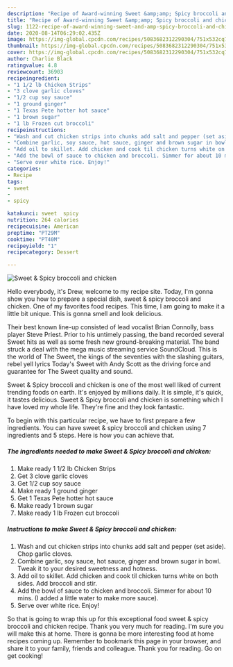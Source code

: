 ```yaml
---
description: "Recipe of Award-winning Sweet &amp;amp; Spicy broccoli and chicken"
title: "Recipe of Award-winning Sweet &amp;amp; Spicy broccoli and chicken"
slug: 1122-recipe-of-award-winning-sweet-and-amp-spicy-broccoli-and-chicken
date: 2020-08-14T06:29:02.435Z
image: https://img-global.cpcdn.com/recipes/5083682312290304/751x532cq70/sweet-spicy-broccoli-and-chicken-recipe-main-photo.jpg
thumbnail: https://img-global.cpcdn.com/recipes/5083682312290304/751x532cq70/sweet-spicy-broccoli-and-chicken-recipe-main-photo.jpg
cover: https://img-global.cpcdn.com/recipes/5083682312290304/751x532cq70/sweet-spicy-broccoli-and-chicken-recipe-main-photo.jpg
author: Charlie Black
ratingvalue: 4.8
reviewcount: 36903
recipeingredient:
- "1 1/2 lb Chicken Strips"
- "3 clove garlic cloves"
- "1/2 cup soy sauce"
- "1 ground ginger"
- "1 Texas Pete hotter hot sauce"
- "1 brown sugar"
- "1 lb Frozen cut broccoli"
recipeinstructions:
- "Wash and cut chicken strips into chunks add salt and pepper (set aside). Chop garlic cloves."
- "Combine garlic, soy sauce, hot sauce, ginger and brown sugar in bowl. Tweak it to your desired sweetness and hotness."
- "Add oil to skillet. Add chicken and cook til chicken turns white on both sides. Add broccoli and stir."
- "Add the bowl of sauce to chicken and broccoli. Simmer for about 10 mins. (I added a little water to make more sauce)."
- "Serve over white rice. Enjoy!"
categories:
- Recipe
tags:
- sweet
- 
- spicy

katakunci: sweet  spicy 
nutrition: 264 calories
recipecuisine: American
preptime: "PT29M"
cooktime: "PT40M"
recipeyield: "1"
recipecategory: Dessert

---
```



![Sweet &amp; Spicy broccoli and chicken](https://img-global.cpcdn.com/recipes/5083682312290304/751x532cq70/sweet-spicy-broccoli-and-chicken-recipe-main-photo.jpg)

Hello everybody, it's Drew, welcome to my recipe site. Today, I'm gonna show you how to prepare a special dish, sweet &amp; spicy broccoli and chicken. One of my favorites food recipes. This time, I am going to make it a little bit unique. This is gonna smell and look delicious.

Their best known line-up consisted of lead vocalist Brian Connolly, bass player Steve Priest. Prior to his untimely passing, the band recorded several Sweet hits as well as some fresh new ground-breaking material. The band struck a deal with the mega music streaming service SoundCloud. This is the world of The Sweet, the kings of the seventies with the slashing guitars, rebel yell lyrics Today&#39;s Sweet with Andy Scott as the driving force and guarantee for The Sweet quality and sound.

Sweet &amp; Spicy broccoli and chicken is one of the most well liked of current trending foods on earth. It's enjoyed by millions daily. It is simple, it's quick, it tastes delicious. Sweet &amp; Spicy broccoli and chicken is something which I have loved my whole life. They're fine and they look fantastic.


To begin with this particular recipe, we have to first prepare a few ingredients. You can have sweet &amp; spicy broccoli and chicken using 7 ingredients and 5 steps. Here is how you can achieve that.

<!--inarticleads1-->

##### The ingredients needed to make Sweet &amp; Spicy broccoli and chicken:

1. Make ready 1 1/2 lb Chicken Strips
1. Get 3 clove garlic cloves
1. Get 1/2 cup soy sauce
1. Make ready 1 ground ginger
1. Get 1 Texas Pete hotter hot sauce
1. Make ready 1 brown sugar
1. Make ready 1 lb Frozen cut broccoli




<!--inarticleads2-->

##### Instructions to make Sweet &amp; Spicy broccoli and chicken:

1. Wash and cut chicken strips into chunks add salt and pepper (set aside). Chop garlic cloves.
1. Combine garlic, soy sauce, hot sauce, ginger and brown sugar in bowl. Tweak it to your desired sweetness and hotness.
1. Add oil to skillet. Add chicken and cook til chicken turns white on both sides. Add broccoli and stir.
1. Add the bowl of sauce to chicken and broccoli. Simmer for about 10 mins. (I added a little water to make more sauce).
1. Serve over white rice. Enjoy!




So that is going to wrap this up for this exceptional food sweet &amp; spicy broccoli and chicken recipe. Thank you very much for reading. I'm sure you will make this at home. There is gonna be more interesting food at home recipes coming up. Remember to bookmark this page in your browser, and share it to your family, friends and colleague. Thank you for reading. Go on get cooking!
